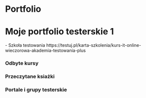 # Portfolio
<h1>Moje portfolio testerskie 1</h1> 
- Szkoła testowania https://testuj.pl/karta-szkolenia/kurs-it-online-wieczorowa-akademia-testowania-plus
<h3>Odbyte kursy </h3> 
<h3>Przeczytane ksiażki </h3>
<h3>Portale i grupy testerskie </h3>
